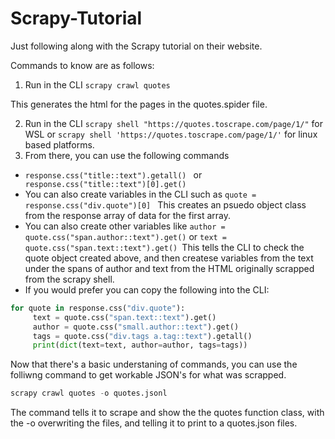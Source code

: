 # Scrapy-Tutorial
Just following along with the Scrapy tutorial on their website. 

Commands to know are as follows:
1. Run in the CLI ``scrapy crawl quotes``

This generates the html for the pages in the quotes.spider file.

2. Run in the CLI `scrapy shell "https://quotes.toscrape.com/page/1/"` for WSL or `scrapy shell 'https://quotes.toscrape.com/page/1/'` for linux based platforms.
3. From there, you can use the following commands
- ``response.css("title::text").getall() `` or `` response.css("title::text")[0].get()``
- You can also  create variables in the CLI such as `` quote = response.css("div.quote")[0]  `` This creates an psuedo object class from the response array of data for the first array.
- You can also create other variables like  ``author = quote.css("span.author::text").get()`` or ``text = quote.css("span.text::text").get() ``This tells the CLI to check the quote object created above, and then createse variables from the text under the spans of author and text from the HTML originally scrapped from the scrapy shell.
- If you would prefer you can copy the following into the CLI:
```python
for quote in response.css("div.quote"):
     text = quote.css("span.text::text").get()
     author = quote.css("small.author::text").get()
     tags = quote.css("div.tags a.tag::text").getall()
     print(dict(text=text, author=author, tags=tags))
```

Now that there's a basic understaning of commands, you can use the folliwng command to get workable JSON's for what was scrapped.

```python
scrapy crawl quotes -o quotes.jsonl

```
The command tells it to scrape and show the the quotes function class, with the -o overwriting the files, and telling it to print to a quotes.json files.